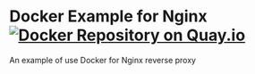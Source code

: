 # Docker Example for Nginx [![Docker Repository on Quay.io](https://quay.io/repository/spesnova/docker-example-nginx/status "Docker Repository on Quay.io")](https://quay.io/repository/spesnova/docker-example-nginx)
An example of use Docker for Nginx reverse proxy
